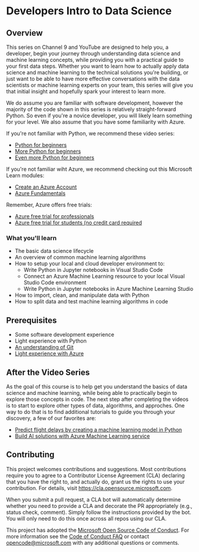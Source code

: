 # Developers Intro to Data Science

## Overview

This series on Channel 9 and YouTube are designed to help you, a developer, begin your journey through understanding data science and machine learning concepts, while providing you with a practical guide to your first data steps. Whether you want to learn how to actually apply data science and machine learning to the technical solutions you're building, or just want to be able to have more effective conversations with the data scientists or machine learning experts on your team, this series will give you that initial insight and hopefully spark your interest to learn more.

We do assume you are familiar with software development, however the majority of the code shown in this series is relatively straight-forward Python. So even if you're a novice developer, you will likely learn something for your level. We also assume that you have some familiarity with Azure. 

If you're not familiar with Python, we recommend these video series:
- [Python for beginners](https://aka.ms/pythonbeginnerseries)
- [More Python for beginners](https://aka.ms/morepython)
- [Even more Python for beginners](https://aka.ms/evenmorepython)

If you're not familiar wiht Azure, we recommend checking out this Microsoft Learn modules:
- [Create an Azure Account](https://docs.microsoft.com/en-us/learn/modules/create-an-azure-account/)
- [Azure Fundamentals](https://docs.microsoft.com/learn/paths/azure-fundamentals/)

Remember, Azure offers free trials:
- [Azure free trial for professionals](https://azure.microsoft.com/en-us/free/)
- [Azure free trial for students (no credit card required](https://azure.microsoft.com/en-us/free/students/)

### What you'll learn

- The basic data science lifecycle
- An overview of common machine learning algorithms
- How to setup your local and cloud developer environment to:
  - Write Python in Jupyter notebooks in Visual Studio Code
  - Connect an Azure Machine Learning resource to your local Visual Studio Code environment
  - Write Python in Jupyter notebooks in Azure Machine Learning Studio
- How to import, clean, and manipulate data with Python
- How to split data and test machine learning algorithms in code

## Prerequisites

- Some software development experience
- Light experience with Python
- [An understanding of Git](https://git-scm.com/book/en/v1/Getting-Started)
- [Light experience with Azure](https://docs.microsoft.com/en-us/learn/modules/create-an-azure-account/)

## After the Video Series

As the goal of this course is to help get you understand the basics of data science and machine learning, while being able to practically begin to explore those concepts in code. The next step after completing the videos is to start to explore other types of data, algorithms, and approches. One way to do that is to find additional tutorials to guide you through your discovery, a few of our favorites are:

- [Predict flight delays by creating a machine learning model in Python](https://docs.microsoft.com/learn/modules/predict-flight-delays-with-python?WT.mc_id=python-c9-niner)
- [Build AI solutions with Azure Machine Learning service](https://docs.microsoft.com/en-us/learn/paths/build-ai-solutions-with-azure-ml-service/)

## Contributing

This project welcomes contributions and suggestions.  Most contributions require you to agree to a Contributor License Agreement (CLA) declaring that you have the right to, and actually do, grant us the rights to use your contribution. For details, visit https://cla.opensource.microsoft.com.

When you submit a pull request, a CLA bot will automatically determine whether you need to provide a CLA and decorate the PR appropriately (e.g., status check, comment). Simply follow the instructions provided by the bot. You will only need to do this once across all repos using our CLA.

This project has adopted the [Microsoft Open Source Code of Conduct](https://opensource.microsoft.com/codeofconduct/). For more information see the [Code of Conduct FAQ](https://opensource.microsoft.com/codeofconduct/faq/) or contact [opencode@microsoft.com](mailto:opencode@microsoft.com) with any additional questions or comments.
